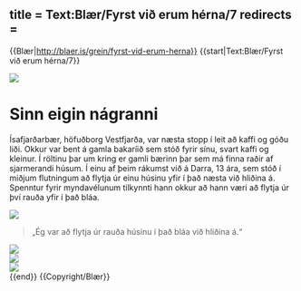 title = Text:Blær/Fyrst við erum hérna/7
redirects =
---

{{Blær|http://blaer.is/grein/fyrst-vid-erum-herna}}
{{start|Text:Blær/Fyrst við erum hérna/7}}
<div class="book blaer article" data-translate=true>
<html>

<div class="article-entry">


  <div data-no-audio class="image-box image-box-medium">
    <img src="https://blaer.is/assets/images/_medium/1-24_2.jpg">
  </div>

  <div class="text">
    <h1>Sinn eigin nágranni</h1>
    <p>Ísafjarðarbær, höfuðborg Vestfjarða, var næsta stopp í leit að kaffi og góðu liði. Okkur var bent á gamla bakaríið sem stóð fyrir sínu, svart kaffi og kleinur. Í röltinu þar um kring er gamli bærinn þar sem má finna raðir af sjarmerandi húsum. Í einu
      af þeim rákumst við á Darra, 13 ára, sem stóð í miðjum flutningum að flytja úr einu húsinu yfir í það næsta við hliðina á. Spenntur fyrir myndavélunum tilkynnti hann okkur að hann væri að flytja úr því rauða yfir í það bláa.
    </p>
  </div>

  <div data-no-audio class="image-box image-box-medium">
    <img src="https://blaer.is/assets/images/_medium/1-48_1.jpg">
  </div>

  <div class="text">
    <blockquote>
      <p>„Ég var að flytja úr rauða húsinu í það bláa við hliðina á.“
      </p>
    </blockquote>
  </div>

  <div data-no-audio class="image-box image-box-medium">
    <img src="https://blaer.is/assets/images/_medium/1-26_3.jpg">
  </div>

  <div class="images-two-up">
    <div data-no-audio class="image-box image-box-half">
      <img src="https://blaer.is/assets/images/_articleSmall/1-5_12.jpg">
    </div>
    <div data-no-audio class="image-box image-box-half">
      <img src="https://blaer.is/assets/images/_articleSmall/1-20_4.jpg">
    </div>
  </div>

</div>

</html>
</div>
{{end}}
{{Copyright/Blær}}